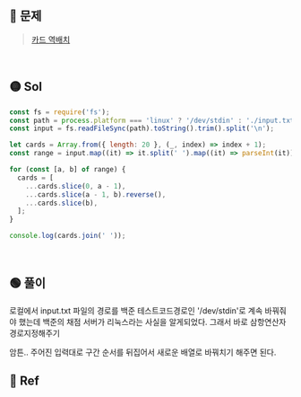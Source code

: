 ## 🔴 문제

> [카드 역배치](https://www.acmicpc.net/problem/10804)

<br/>

## 🟡 Sol

```js
const fs = require('fs');
const path = process.platform === 'linux' ? '/dev/stdin' : './input.txt';
const input = fs.readFileSync(path).toString().trim().split('\n');

let cards = Array.from({ length: 20 }, (_, index) => index + 1);
const range = input.map((it) => it.split(' ').map((it) => parseInt(it)));

for (const [a, b] of range) {
  cards = [
    ...cards.slice(0, a - 1),
    ...cards.slice(a - 1, b).reverse(),
    ...cards.slice(b),
  ];
}

console.log(cards.join(' '));
```

<br/>

## 🟢 풀이

로컬에서 input.txt 파일의 경로를 백준 테스트코드경로인 '/dev/stdin'로 계속 바꿔줘야 했는데 백준의 채점 서버가 리눅스라는 사실을 알게되었다.
그래서 바로 삼항연산자 경로지정해주기

암튼.. 주어진 입력대로 구간 순서를 뒤집어서 새로운 배열로 바꿔치기 해주면 된다.
<br/>

## 🔵 Ref

>
